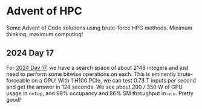 # Advent of HPC

Some Advent of Code solutions using brute-force HPC methods. Minimum thinking, maximum computing!

## 2024 Day 17
For [2024 Day 17](https://adventofcode.com/2024/day/17), we have a search space of about 2^48 integers and just need to perform some bitwise operations on each. This is eminently brute-forceable on a GPU! With 1 H100 PCIe, we can test 0.73 T inputs per second and get the answer in 124 seconds. We see about 200 / 350 W of GPU usage in `nvtop`, and 98% occupancy and 86% SM throughput in `ncu`. Pretty good!
